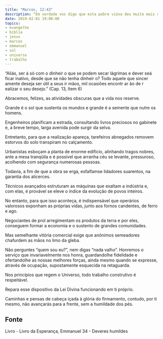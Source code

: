 ```yaml
---
title: "Marcos, 12:43"
description: “Em verdade vos digo que esta pobre viúva deu muito mais dos que, antes, puseram suas dádivas no gazofilácio.” Jesus
date: 2019-02-01 19:00:00
topics: 
- evangelho
- biblia
- jesus
- marcos
- emmanuel
- sol
- universo
- trabalho
---
```



“Aliás, ser á só com o dinheir o que se podem secar
lágrimas e dever ­se­á ficar inativo, desde que se não tenha
dinheir o? Todo aquele que sincer amente deseja ser útil a seus
ir mãos, mil ocasiões encontr ar ão de r ealizar o seu desejo.”
(Cap. 13, Item 6)

Abracemos, felizes, as atividades obscuras que a vida nos reserve.

Grande é o sol que sustenta os mundos e grande é a semente que nutre os
homens.

Engenheiros planificam a estrada, consultando livros preciosos no gabinete
e, a breve tempo, larga avenida pode surgir da selva.

Entretanto, para que a realização apareça, tarefeiros abnegados removem
estorvos do solo transpiram no calçamento.

Urbanistas esboçam a planta de enorme edifício, alinhando tragos nobres,
ante a mesa tranqüila e é possível que arranha céu se levante, pressuroso, acolhendo
com segurança numerosas pessoas.

Todavia, a fim de que a obra se erga, esfalfam­se lidadores suarentos, na
garantia dos alicerces.

Técnicos avançados estruturam as máquinas que exaltam a indústria e, com
elas, é provável se eleve o índice da evolução de povos inteiros.

No entanto, para que isso aconteça, é indispensável que operários valorosos
exponham as próprias vidas, junto aos fornos candentes, de ferro e ago.

Negociantes de prol arregimentam os produtos da terra e por eles,
conseguem formar a economia e o sustento de grandes comunidades.

Mas semelhante vitória comercial exige que anônimos semeadores
chafurdem as mãos no limo da gleba.

Não perguntes “quem sou eu?”, nem digas “nada valho”. Honremos o
serviço que invariavelmente nos honra, guardando­lhe fidelidade e ofertando­lhe as
nossas melhores forças, ainda mesmo quando se expresse, através de ocupação,
supostamente esquecida na retaguarda.

Nos princípios que regem o Universo, todo trabalho construtivo é
respeitável.

Repara esse dispositivo da Lei Divina funcionando em ti próprio.

Caminhas e pensas de cabeça içada à glória do firmamento, contudo, por ti
mesmo, não avançarás para a frente, sem a humildade dos pés.



## Fonte
Livro - Livro da Esperança, Emmanuel
34 - Deveres humildes
